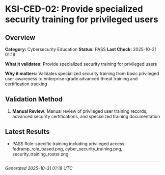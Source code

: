 # KSI-CED-02: Provide specialized security training for privileged users

## Overview

**Category:** Cybersecurity Education
**Status:** PASS
**Last Check:** 2025-10-31 01:18

**What it validates:** Provide specialized security training for privileged users

**Why it matters:** Validates specialized security training from basic privileged user awareness to enterprise-grade advanced threat training and certification tracking

## Validation Method

1. **Manual Review:** Manual review of privileged user training records, advanced security certifications, and specialized training documentation

## Latest Results

- PASS Role-specific training including privileged access: fedramp_role_based.png, cyber_security_training.png, security_training_roster.png

---
*Generated 2025-10-31 01:18 UTC*